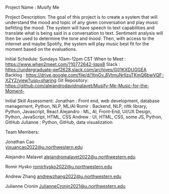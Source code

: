 Project Name : Musify Me

Project Description: The goal of this project is to create a system that will understand the mood and topic of any given conversation and play music befitting the mood. The system will have speech to text capabilities and translate what is being said in a conversation to text. Sentiment analysis will then be used to determine the tone and mood. Then, with access to the internet and maybe Spotify, the system will play music best fit for the moment based on the evaluations.

Initial Schedule:
Sundays 10am-12pm CST
When to Meet : https://www.when2meet.com/?10772642-Iqps8
Slack : https://undergraduate-qef2628.slack.com/archives/G01KXDUGGEA
Backlog : https://drive.google.com/file/d/1tjnGv_8VtmuNrllzuTKmQ6bwVQF-XZYZ/view?usp=sharing
Git Repository: https://github.com/alejandrodavidmalavet/Musify-Me-Music-for-the-Moment-

Initial Skill Assessment:
Jonathan : 	Front end, web development, database management, Python, NLP, ML/AI
Romir : 	Backend, NLP, nltk library, Python, Javascript, React
Alejandro : 	ML, AI, Front-End, UI/UX Design, Python, JavaScript, HTML, CSS
Andrew : 	UI, HTML, CSS, some JS, Python, GitHub
Julianne : 	Python, GitHub, data visualization

Team Members:

Jonathan Cao	
yixuancao2022@u.northwestern.edu

Alejandro Malavet
alejandromalavet2022@u.northwestern.edu

Romir Hysko
romirhysko2022@u.northwestern.edu 

Andrew Zhang
andrewzhang2022@u.northwestern.edu 

Julianne Cronin
JulianneCronin2021@u.northwestern.edu
